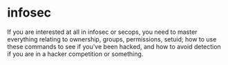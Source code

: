 # infosec 

If you are interested at all in infosec or secops, you need to master everything relating to ownership, groups, permissions, setuid; how to use these commands to see if you've been hacked, and how to avoid detection if you are in a hacker competition or something.

